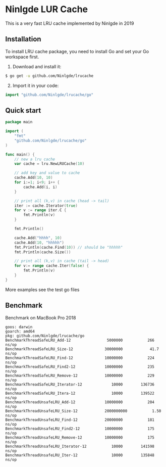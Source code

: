 # Ninlgde LUR Cache
This is a very fast LRU cache implemented by Ninlgde in 2019

## Installation
To install LRU cache package, you need to install Go and set your Go workspace first.

1. Download and install it:

```sh
$ go get -u github.com/Ninlgde/lrucache
```

2. Import it in your code:

```go
import "github.com/Ninlgde/lrucache/go"
```

## Quick start

```go
package main

import (
	"fmt"
	"github.com/Ninlgde/lrucache/go"
)

func main() {
	// new a lru cache
	var cache = lru.NewLRUCache(10)

	// add key and value to cache
	cache.Add(10, 10)
	for i:=1; i<9; i++ {
		cache.Add(i, i)
	}

	// print all (k,v) in cache (head -> tail)
	iter := cache.Iterator(true)
	for v := range iter.C {
		fmt.Println(v)
	}

	fmt.Println()

	cache.Add("hhhh", 10)
	cache.Add(10, "hhhhh")
	fmt.Println(cache.Find(10)) // should be "hhhhh"
	fmt.Println(cache.Size())

	// print all (k,v) in cache (tail -> head)
	for v:= range cache.Iter(false) {
		fmt.Println(v)
	}
}
```

More examples see the test go files

## Benchmark
Benchmark on MacBook Pro 2018

```
goos: darwin
goarch: amd64
pkg: github.com/Ninlgde/lrucache/go
BenchmarkThreadSafeLRU_Add-12           	 5000000	       266 ns/op
BenchmarkThreadSafeLRU_Size-12          	30000000	        41.7 ns/op
BenchmarkThreadSafeLRU_Find-12          	10000000	       224 ns/op
BenchmarkThreadSafeLRU_Find2-12         	10000000	       235 ns/op
BenchmarkThreadSafeLRU_Remove-12        	10000000	       229 ns/op
BenchmarkThreadSafeLRU_Iterator-12      	   10000	    136736 ns/op
BenchmarkThreadSafeLRU_Itera-12         	   10000	    139522 ns/op
BenchmarkThreadUnsafeLRU_Add-12         	10000000	       204 ns/op
BenchmarkThreadUnsafeLRU_Size-12        	2000000000	         1.50 ns/op
BenchmarkThreadUnsafeLRU_Find-12        	20000000	       181 ns/op
BenchmarkThreadUnsafeLRU_Find2-12       	10000000	       175 ns/op
BenchmarkThreadUnsafeLRU_Remove-12      	10000000	       175 ns/op
BenchmarkThreadUnsafeLRU_Iterator-12    	   10000	    141598 ns/op
BenchmarkThreadUnsafeLRU_Iter-12        	   10000	    135848 ns/op
```
